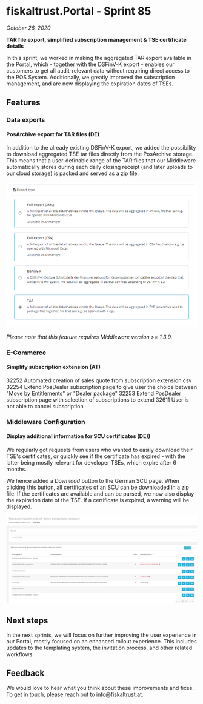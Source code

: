 # fiskaltrust.Portal - Sprint 85
_October 26, 2020_

**TAR file export, simplified subscription management & TSE certificate details**

In this sprint, we worked in making the aggregated TAR export available in the Portal, which - together with the DSFinV-K export - enables our customers to get all audit-relevant data without requiring direct access to the POS System. Additionally, we greatly improved the subscription management, and are now displaying the expiration dates of TSEs.

## Features

### Data exports

#### PosArchive export for TAR files (DE)
In addition to the already existing DSFinV-K export, we added the possibility to download aggregated TSE tar files directly from the PosArchive storage. This means that a user-definable range of the TAR files that our Middleware automatically stores during each daily closing receipt (and later uploads to our cloud storage) is packed and served as a zip file.

![scu-details](images/sprint-85/tar-export.png)

_Please note that this feature requires Middleware version >= 1.3.9._

### E-Commerce

#### Simplify subscription extension (AT)
32252 Automated creation of sales quote from subscription extension csv
32254 Extend PosDealer subscription page to give user the choice between "Move by Entitlements" or "Dealer package"
32253 Extend PosDealer subscription page with selection of subscriptions to extend
32611 User is not able to cancel subscription

### Middleware Configuration

#### Display additional information for SCU certificates (DE))
We regularly got requests from users who wanted to easily download their TSE's certificates, or quickly see if the certificate has expired - with the latter being mostly relevant for developer TSEs, which expire after 6 months.

We hence added a _Download_ button to the German SCU page. When clicking this button, all certificates of an SCU can be downloaded in a zip file. If the certificates are available and can be parsed, we now also display the expiration date of the TSE. If a certificate is expired, a warning will be displayed.

![scu-details](images/sprint-85/scu-details.png)

## Next steps
In the next sprints, we will focus on further improving the user experience in our Portal, mostly focused on an enhanced rollout experience. This includes updates to the templating system, the invitation process, and other related workflows.

## Feedback
We would love to hear what you think about these improvements and fixes. To get in touch, please reach out to [info@fiskaltrust.at](mailto:info@fiskaltrust.at).